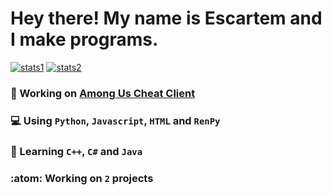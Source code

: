 # Hey there! My name is Escartem and I make programs.
[![stats1](https://github-readme-stats.vercel.app/api?username=Escartem&show_icons=true&theme=cobalt)](https://github.com/anuraghazra/github-readme-stats)
[![stats2](https://github-readme-stats.vercel.app/api/top-langs/?username=Escartem&langs_count=4&theme=cobalt&layout=compact)](https://github.com/anuraghazra/github-readme-stats)

 ### 💬 Working on [Among Us Cheat Client](https://github.com/Escartem/AmongUsCheatClient)
 ### 💻 Using `Python`, `Javascript`, `HTML` and `RenPy`
 ### 🤔 Learning `C++`, `C#` and `Java`
 ### :atom: Working on `2` projects
